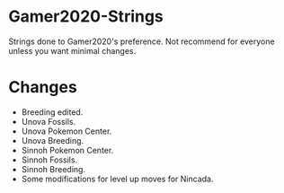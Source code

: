 # Gamer2020-Strings
Strings done to Gamer2020's preference. Not recommend for everyone unless you want minimal changes.

# Changes
* Breeding edited.
* Unova Fossils.
* Unova Pokemon Center.
* Unova Breeding.
* Sinnoh Pokemon Center.
* Sinnoh Fossils.
* Sinnoh Breeding.
* Some modifications for level up moves for Nincada.